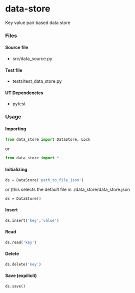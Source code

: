 # data-store
Key value pair based data store

### Files
#### Source file
  - src/data_source.py

#### Test file
  - tests/test_data_store.py
  
#### UT Dependencies
  - pytest
  
### Usage
#### Importing
```py
from data_store import DataStore, Lock
```
or
```py
from data_store import *
```

#### Initializing
```py
ds = DataStore('path_to_file.json')
```
or (this selects the default file in ./data_store/data_store.json
```
ds = DataStore()
```

#### Insert
```py
ds.insert('key','value')
```

#### Read
```py
ds.read('key')
```

#### Delete
```py
ds.delete('key')
```

#### Save (expilicit)
```py
ds.save()
```

